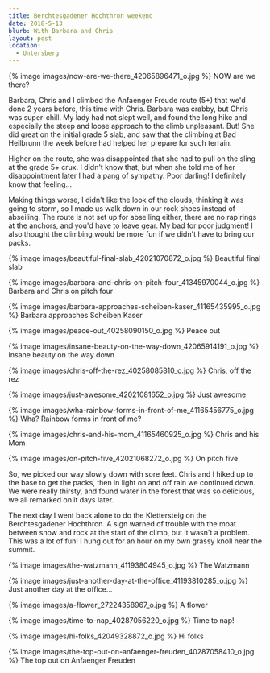```yaml
---
title: Berchtesgadener Hochthron weekend
date: 2018-5-13
blurb: With Barbara and Chris
layout: post
location:
  - Untersberg
---
```




{% image images/now-are-we-there_42065896471_o.jpg %}
NOW are we there?


Barbara, Chris and I climbed the Anfaenger Freude route (5+) that we'd done 2 years before,
this time with Chris. Barbara was crabby, but Chris was super-chill. My lady had
not slept well, and found the long hike and especially the steep and loose approach to
the climb unpleasant. But! She did great on the initial grade 5 slab, and saw that
the climbing at Bad Heilbrunn the week before had helped her prepare for such terrain.

Higher on the route, she was disappointed that she had to pull on the sling at the
grade 5+ crux. I didn't know that, but when she told me of her disappointment later
I had a pang of sympathy. Poor darling! I definitely know that feeling...

Making things worse, I didn't like the look of the clouds, thinking it was going to
storm, so I made us walk down in our rock shoes instead of abseiling. The route is
not set up for abseiling either, there are no rap rings at the anchors, and you'd have
to leave gear. My bad for poor judgment! I also thought the climbing would be more fun
if we didn't have to bring our packs.

{% image images/beautiful-final-slab_42021070872_o.jpg %}
Beautiful final slab




{% image images/barbara-and-chris-on-pitch-four_41345970044_o.jpg %}
Barbara and Chris on pitch four


{% image images/barbara-approaches-scheiben-kaser_41165435995_o.jpg %}
Barbara approaches Scheiben Kaser




{% image images/peace-out_40258090150_o.jpg %}
Peace out




{% image images/insane-beauty-on-the-way-down_42065914191_o.jpg %}
Insane beauty on the way down



{% image images/chris-off-the-rez_40258085810_o.jpg %}
Chris, off the rez



{% image images/just-awesome_42021081652_o.jpg %}
Just awesome




{% image images/wha-rainbow-forms-in-front-of-me_41165456775_o.jpg %}
Wha? Rainbow forms in front of me?




{% image images/chris-and-his-mom_41165460925_o.jpg %}
Chris and his Mom




{% image images/on-pitch-five_42021068272_o.jpg %}
On pitch five




So, we picked our way slowly down with sore feet. Chris and I hiked up to the base to
get the packs, then in light on and off rain we continued down. We were really thirsty,
and found water in the forest that was so delicious, we all remarked on it days later.

The next day I went back alone to do the Klettersteig on the Berchtesgadener Hochthron.
A sign warned of trouble with the moat between snow and rock at the start of the climb,
but it wasn't a problem. This was a lot of fun! I hung out for an hour on my own
grassy knoll near the summit.

{% image images/the-watzmann_41193804945_o.jpg %}
The Watzmann




{% image images/just-another-day-at-the-office_41193810285_o.jpg %}
Just another day at the office...




{% image images/a-flower_27224358967_o.jpg %}
A flower




{% image images/time-to-nap_40287056220_o.jpg %}
Time to nap!




{% image images/hi-folks_42049328872_o.jpg %}
Hi folks




{% image images/the-top-out-on-anfaenger-freuden_40287058410_o.jpg %}
The top out on Anfaenger Freuden




